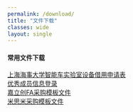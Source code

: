 ```yaml
---
permalink: /download/
title: "文件下载"
classes: wide
layout: single
---
```

#### 常用文件下载
[上海海事大学智能车实验室设备借用申请表][link1] <br>
[优秀成员信息登录][link2] <br>
<a href="https://github.com/SMU-SmartCarLAB/smuscl.org/raw/master/assets/files/%E5%98%89%E7%AB%8B%E5%88%9BFA%E9%87%87%E8%B4%AD_%E7%BB%84%E5%88%AB_DDMMYYYY.csv" download="%E5%98%89%E7%AB%8B%E5%88%9BFA%E9%87%87%E8%B4%AD_%E7%BB%84%E5%88%AB_DDMMYYYY.csv">
  嘉立创FA采购模板文件
</a>
<br>
<a href="https://github.com/SMU-SmartCarLAB/smuscl.org/raw/master/assets/files/%E7%B1%B3%E6%80%9D%E7%B1%B3%E9%87%87%E8%B4%AD_%E7%BB%84%E5%88%AB_DDMMYYYY.csv" download="%E7%B1%B3%E6%80%9D%E7%B1%B3%E9%87%87%E8%B4%AD_%E7%BB%84%E5%88%AB_DDMMYYYY.csv">
  米思米采购模板文件
</a>
<br>

[link1]:https://github.com/SMU-SmartCarLAB/smuscl.org/raw/master/assets/files/%E4%B8%8A%E6%B5%B7%E6%B5%B7%E4%BA%8B%E5%A4%A7%E5%AD%A6%E6%99%BA%E8%83%BD%E8%BD%A6%E5%AE%9E%E9%AA%8C%E5%AE%A4%E8%AE%BE%E5%A4%87%E5%80%9F%E7%94%A8%E7%94%B3%E8%AF%B7%E8%A1%A8.pdf

[link2]:https://github.com/SMU-SmartCarLAB/smuscl.org/raw/master/assets/files/%E4%BC%98%E7%A7%80%E6%88%90%E5%91%98%E4%BF%A1%E6%81%AF%E7%99%BB%E5%BD%95.docx

